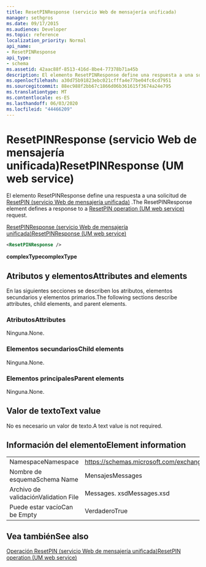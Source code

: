 ```yaml
---
title: ResetPINResponse (servicio Web de mensajería unificada)
manager: sethgros
ms.date: 09/17/2015
ms.audience: Developer
ms.topic: reference
localization_priority: Normal
api_name:
- ResetPINResponse
api_type:
- schema
ms.assetid: 42aac88f-8513-416d-8be4-77378b71a45b
description: El elemento ResetPINResponse define una respuesta a una solicitud de ResetPIN (servicio Web de mensajería unificada).
ms.openlocfilehash: a30d75b91823ebc021cfffa4e77be04fc6cd7951
ms.sourcegitcommit: 88ec988f2bb67c1866d06b361615f3674a24e795
ms.translationtype: MT
ms.contentlocale: es-ES
ms.lasthandoff: 06/03/2020
ms.locfileid: "44466209"
---
```

# <a name="resetpinresponse-um-web-service"></a><span data-ttu-id="beaa0-103">ResetPINResponse (servicio Web de mensajería unificada)</span><span class="sxs-lookup"><span data-stu-id="beaa0-103">ResetPINResponse (UM web service)</span></span>

<span data-ttu-id="beaa0-104">El elemento ResetPINResponse define una respuesta a una solicitud de [ResetPIN (servicio Web de mensajería unificada)](resetpin-operation-um-web-service.md) .</span><span class="sxs-lookup"><span data-stu-id="beaa0-104">The ResetPINResponse element defines a response to a [ResetPIN operation (UM web service)](resetpin-operation-um-web-service.md) request.</span></span> 
  
[<span data-ttu-id="beaa0-105">ResetPINResponse (servicio Web de mensajería unificada)</span><span class="sxs-lookup"><span data-stu-id="beaa0-105">ResetPINResponse (UM web service)</span></span>](resetpinresponse-um-web-service.md)
  
```xml
<ResetPINResponse />
```

 <span data-ttu-id="beaa0-106">**complexType**</span><span class="sxs-lookup"><span data-stu-id="beaa0-106">**complexType**</span></span>
## <a name="attributes-and-elements"></a><span data-ttu-id="beaa0-107">Atributos y elementos</span><span class="sxs-lookup"><span data-stu-id="beaa0-107">Attributes and elements</span></span>

<span data-ttu-id="beaa0-108">En las siguientes secciones se describen los atributos, elementos secundarios y elementos primarios.</span><span class="sxs-lookup"><span data-stu-id="beaa0-108">The following sections describe attributes, child elements, and parent elements.</span></span>
  
### <a name="attributes"></a><span data-ttu-id="beaa0-109">Atributos</span><span class="sxs-lookup"><span data-stu-id="beaa0-109">Attributes</span></span>

<span data-ttu-id="beaa0-110">Ninguna.</span><span class="sxs-lookup"><span data-stu-id="beaa0-110">None.</span></span>
  
### <a name="child-elements"></a><span data-ttu-id="beaa0-111">Elementos secundarios</span><span class="sxs-lookup"><span data-stu-id="beaa0-111">Child elements</span></span>

<span data-ttu-id="beaa0-112">Ninguna.</span><span class="sxs-lookup"><span data-stu-id="beaa0-112">None.</span></span>
  
### <a name="parent-elements"></a><span data-ttu-id="beaa0-113">Elementos principales</span><span class="sxs-lookup"><span data-stu-id="beaa0-113">Parent elements</span></span>

<span data-ttu-id="beaa0-114">Ninguna.</span><span class="sxs-lookup"><span data-stu-id="beaa0-114">None.</span></span>
  
## <a name="text-value"></a><span data-ttu-id="beaa0-115">Valor de texto</span><span class="sxs-lookup"><span data-stu-id="beaa0-115">Text value</span></span>

<span data-ttu-id="beaa0-116">No es necesario un valor de texto.</span><span class="sxs-lookup"><span data-stu-id="beaa0-116">A text value is not required.</span></span>
  
## <a name="element-information"></a><span data-ttu-id="beaa0-117">Información del elemento</span><span class="sxs-lookup"><span data-stu-id="beaa0-117">Element information</span></span>

|||
|:-----|:-----|
|<span data-ttu-id="beaa0-118">Namespace</span><span class="sxs-lookup"><span data-stu-id="beaa0-118">Namespace</span></span>  <br/> |https://schemas.microsoft.com/exchange/services/2006/messages  <br/> |
|<span data-ttu-id="beaa0-119">Nombre de esquema</span><span class="sxs-lookup"><span data-stu-id="beaa0-119">Schema Name</span></span>  <br/> |<span data-ttu-id="beaa0-120">Mensajes</span><span class="sxs-lookup"><span data-stu-id="beaa0-120">Messages</span></span>  <br/> |
|<span data-ttu-id="beaa0-121">Archivo de validación</span><span class="sxs-lookup"><span data-stu-id="beaa0-121">Validation File</span></span>  <br/> |<span data-ttu-id="beaa0-122">Messages. xsd</span><span class="sxs-lookup"><span data-stu-id="beaa0-122">Messages.xsd</span></span>  <br/> |
|<span data-ttu-id="beaa0-123">Puede estar vacío</span><span class="sxs-lookup"><span data-stu-id="beaa0-123">Can be Empty</span></span>  <br/> |<span data-ttu-id="beaa0-124">Verdadero</span><span class="sxs-lookup"><span data-stu-id="beaa0-124">True</span></span>  <br/> |
   
## <a name="see-also"></a><span data-ttu-id="beaa0-125">Vea también</span><span class="sxs-lookup"><span data-stu-id="beaa0-125">See also</span></span>



[<span data-ttu-id="beaa0-126">Operación ResetPIN (servicio Web de mensajería unificada)</span><span class="sxs-lookup"><span data-stu-id="beaa0-126">ResetPIN operation (UM web service)</span></span>](resetpin-operation-um-web-service.md)

